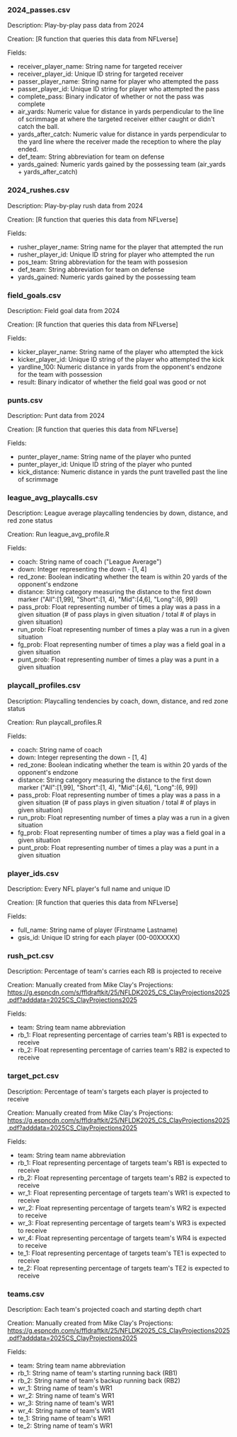 ### 2024_passes.csv

Description:
Play-by-play pass data from 2024

Creation:
[R function that queries this data from NFLverse]

Fields:
* receiver_player_name: String name for targeted receiver
* receiver_player_id: Unique ID string for targeted receiver
* passer_player_name: String name for player who attempted the pass
* passer_player_id: Unique ID string for player who attempted the pass
* complete_pass: Binary indicator of whether or not the pass was complete
* air_yards: Numeric value for distance in yards perpendicular to the line of scrimmage at where the targeted receiver either caught or didn't catch the ball.
* yards_after_catch: Numeric value for distance in yards perpendicular to the yard line where the receiver made the reception to where the play ended.
* def_team: String abbreviation for team on defense
* yards_gained: Numeric yards gained by the possessing team (air_yards + yards_after_catch)

### 2024_rushes.csv

Description:
Play-by-play rush data from 2024

Creation:
[R function that queries this data from NFLverse]

Fields:
* rusher_player_name: String name for the player that attempted the run
* rusher_player_id: Unique ID string for player who attempted the run
* pos_team: String abbreviation for the team with possesion
* def_team: String abbreviation for team on defense
* yards_gained: Numeric yards gained by the possessing team

### field_goals.csv

Description:
Field goal data from 2024

Creation:
[R function that queries this data from NFLverse]

Fields:
* kicker_player_name: String name of the player who attempted the kick
* kicker_player_id: Unique ID string of the player who attempted the kick
* yardline_100: Numeric distance in yards from the opponent's endzone for the team with possession
* result: Binary indicator of whether the field goal was good or not

### punts.csv

Description:
Punt data from 2024

Creation:
[R function that queries this data from NFLverse]

Fields:
* punter_player_name: String name of the player who punted
* punter_player_id: Unique ID string of the player who punted
* kick_distance: Numeric distance in yards the punt travelled past the line of scrimmage

### league_avg_playcalls.csv

Description:
League average playcalling tendencies by down, distance, and red zone status

Creation:
Run league_avg_profile.R

Fields:
* coach: String name of coach ("League Average")
* down: Integer representing the down - [1, 4]
* red_zone: Boolean indicating whether the team is within 20 yards of the opponent's endzone
* distance: String category measuring the distance to the first down marker ("All":[1,99], "Short":[1, 4), "Mid":[4,6], "Long":(6, 99])
* pass_prob: Float representing number of times a play was a pass in a given situation (# of pass plays in given situation / total # of plays in given situation)
* run_prob: Float representing number of times a play was a run in a given situation
* fg_prob: Float representing number of times a play was a field goal in a given situation
* punt_prob: Float representing number of times a play was a punt in a given situation

### playcall_profiles.csv

Description:
Playcalling tendencies by coach, down, distance, and red zone status

Creation:
Run playcall_profiles.R

Fields:
* coach: String name of coach
* down: Integer representing the down - [1, 4]
* red_zone: Boolean indicating whether the team is within 20 yards of the opponent's endzone
* distance: String category measuring the distance to the first down marker ("All":[1,99], "Short":[1, 4), "Mid":[4,6], "Long":(6, 99])
* pass_prob: Float representing number of times a play was a pass in a given situation (# of pass plays in given situation / total # of plays in given situation)
* run_prob: Float representing number of times a play was a run in a given situation
* fg_prob: Float representing number of times a play was a field goal in a given situation
* punt_prob: Float representing number of times a play was a punt in a given situation

### player_ids.csv

Description:
Every NFL player's full name and unique ID

Creation:
[R function that queries this data from NFLverse]

Fields:
* full_name: String name of player (Firstname Lastname)
* gsis_id: Unique ID string for each player (00-00XXXXX)

### rush_pct.csv

Description:
Percentage of team's carries each RB is projected to receive

Creation:
Manually created from Mike Clay's Projections: https://g.espncdn.com/s/ffldraftkit/25/NFLDK2025_CS_ClayProjections2025.pdf?adddata=2025CS_ClayProjections2025

Fields:
* team: String team name abbreviation
* rb_1: Float representing percentage of carries team's RB1 is expected to receive
* rb_2: Float representing percentage of carries team's RB2 is expected to receive

### target_pct.csv

Description:
Percentage of team's targets each player is projected to receive

Creation:
Manually created from Mike Clay's Projections: https://g.espncdn.com/s/ffldraftkit/25/NFLDK2025_CS_ClayProjections2025.pdf?adddata=2025CS_ClayProjections2025

Fields:
* team: String team name abbreviation
* rb_1: Float representing percentage of targets team's RB1 is expected to receive
* rb_2: Float representing percentage of targets team's RB2 is expected to receive
* wr_1: Float representing percentage of targets team's WR1 is expected to receive
* wr_2: Float representing percentage of targets team's WR2 is expected to receive
* wr_3: Float representing percentage of targets team's WR3 is expected to receive
* wr_4: Float representing percentage of targets team's WR4 is expected to receive
* te_1: Float representing percentage of targets team's TE1 is expected to receive
* te_2: Float representing percentage of targets team's TE2 is expected to receive

### teams.csv

Description:
Each team's projected coach and starting depth chart

Creation:
Manually created from Mike Clay's Projections: https://g.espncdn.com/s/ffldraftkit/25/NFLDK2025_CS_ClayProjections2025.pdf?adddata=2025CS_ClayProjections2025

Fields:
* team: String team name abbreviation
* rb_1: String name of team's starting running back (RB1)
* rb_2: String name of team's backup running back (RB2)
* wr_1: String name of team's WR1
* wr_2: String name of team's WR1
* wr_3: String name of team's WR1
* wr_4: String name of team's WR1
* te_1: String name of team's WR1
* te_2: String name of team's WR1